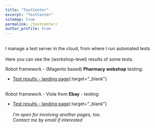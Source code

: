 ```yaml
---
title: "TestCenter"
excerpt: "TestCenter"
sitemap: true
permalink: /testcenter/
author_profile: true
---
```

<br>
I manage a test server in the cloud, from where I run automated tests<br><br>
Here you can see the (workshop-level) results of some tests.

Robot framework - (Magento based) **Pharmacy webshop** testing:<br>
- [Test results - landing page](http://94.177.227.10/log/secretlink.html){:target="_blank"}<br><br>

Robot framework - Viola from **Ebay** - testing:<br>
- [Test results - landing page](http://94.177.227.10/log2/secretlink.html){:target="_blank"}<br><br>
*I'm open for involving another pages, too.<br> Contact me by email if interested*
